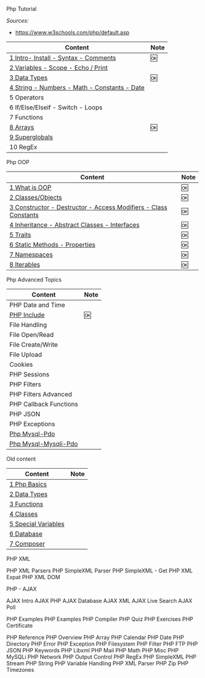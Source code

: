 
Php Tutorial

*Sources:*

- https://www.w3schools.com/php/default.asp


Content                                                                               | Note
--------------------------------------------------------------------------------------|-----
[1 Intro- Install - Syntax - Comments](./php-w3-01-intro.md)                          | 🆗
[2 Variables - Scope - Echo / Print ](./php-w3-02-variables.md)                       |
[3 Data Types](./php-w3-03-data-types.md)                                             | 🆗
[4 String - Numbers - Math - Constants - Date](./php-w3-04-string-and-other-types.md) |
5 Operators                                                                           |
6 If/Else/Elseif - Switch - Loops                                                     |
7 Functions                                                                           |
[8 Arrays](./php-w3-08-arrays.md)                                                     | 🆗
[9 Superglobals](./php-w3-09-superglobals.md)                                         |
10 RegEx                                                                              |


Php OOP

Content                                                                                         | Note
------------------------------------------------------------------------------------------------|-----
[1 What is OOP](./php-oop-01-intro.md)                                                          | 🆗
[2 Classes/Objects](./php-oop-02-classes.md)                                                    | 🆗
[3 Constructor - Destructor - Access Modifiers - Class Constants ](./php-oop-03-constructor.md) | 🆗
[4 Inheritance - Abstract Classes - Interfaces ](./php-oop-04-inheritance.md)                   | 🆗
[5 Traits](./php-oop-05-traits.md)                                                              | 🆗
[6 Static Methods - Properties](./php-oop-06-static-method-props.md)                            | 🆗
[7 Namespaces](./php-oop-07-namespaces.md)                                                      | 🆗
[8 Iterables](./php-oop-08-iterables.md)                                                        | 🆗

Php Advanced Topics

Content                                | Note
---------------------------------------|-----
PHP Date and Time                      |
[PHP Include](./php-adv-02-include.md) | 🆗
File Handling                          |
File Open/Read                         |
File Create/Write                      |
File Upload                            |
Cookies                                |
PHP Sessions                           |
PHP Filters                            |
PHP Filters Advanced                   |
PHP Callback Functions                 |
PHP JSON                               |
PHP Exceptions                         |
[Php Mysql-Pdo](./php-mysql-tutor-pdo.md)      |
[Php Mysql-Mysqli-Pdo](./php-mysql-tutor.md)      |




Old content

Content                                              | Note
-----------------------------------------------------|-----
[1 Php Basics](./php-01-basics.md)                   |
[2 Data Types](./php-02-data-types-1.md)             |
[3 Functions](./php-03-functions.md)                 |
[4 Classes](./php-04-classes.md)                     |
[5 Special Variables](./php-05-Special-Variables.md) |
[6 Database](./php-06-Database.md)                   |
[7 Composer](./php-07-Composer.md)                   |


PHP XML

PHP XML Parsers
PHP SimpleXML Parser
PHP SimpleXML - Get
PHP XML Expat
PHP XML DOM

PHP - AJAX

AJAX Intro
AJAX PHP
AJAX Database
AJAX XML
AJAX Live Search
AJAX Poll

PHP Examples
PHP Examples
PHP Compiler
PHP Quiz
PHP Exercises
PHP Certificate

PHP Reference
PHP Overview
PHP Array
PHP Calendar
PHP Date
PHP Directory
PHP Error
PHP Exception
PHP Filesystem
PHP Filter
PHP FTP
PHP JSON
PHP Keywords
PHP Libxml
PHP Mail
PHP Math
PHP Misc
PHP MySQLi
PHP Network
PHP Output Control
PHP RegEx
PHP SimpleXML
PHP Stream
PHP String
PHP Variable Handling
PHP XML Parser
PHP Zip
PHP Timezones
